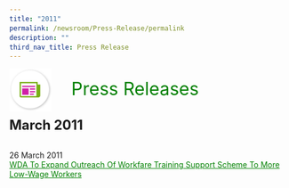 ```yaml
---
title: "2011"
permalink: /newsroom/Press-Release/permalink
description: ""
third_nav_title: Press Release
---
```

<html>
<img align="left"
src="/images/icons/ico_media_articles.png" class="PressReleaseIcon">
<br>
<font align="center" color="green"
size="+3">&nbsp;&nbsp;&nbsp;&nbsp;Press Releases</font><br><br>

<font size="+2"><b>March 2011</b></font><br><br>

26 March 2011 <br>
<a class="hyperlink" href="http://www.ssg-wsg.gov.sg/new-and-announcements/2011/26_Mar_2011.html">WDA To Expand Outreach Of Workfare Training Support Scheme To More Low-Wage Workers</a>

<style>
img.PressReleaseIcon {
height:15%;
width:15%;
}
a.hyperlink {
    color:green;
  }
a.hyperlink:hover {
    color:MediumVioletRed;
  }
</style>
</html>